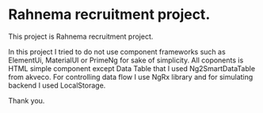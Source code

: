 # Rahnema recruitment project.

This project is Rahnema recruitment project.

In this project I tried to do not use component frameworks such as ElementUi, MaterialUI or PrimeNg for sake of simplicity. All coponents is HTML simple component except Data Table that I used Ng2SmartDataTable from akveco. For controlling data flow I use NgRx library and for simulating backend I used LocalStorage.

Thank you.